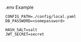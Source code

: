 
.env Example

```.env
CONFIG_PATH=./config/local.yaml
DB_PASSWORD=<somepassword>

HASH_SALT=salt
JWT_SECRET=secret
```